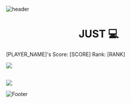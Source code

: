 
  

![header](https://capsule-render.vercel.app/api?type=waving&color=&height=300&section=header&text=&fontSize=90)

# <div align="center"/>JUST 💻

[PLAYER_NAME]'s Score: [SCORE]
Rank: [RANK]

<img src="https://github-readme-stats.vercel.app/api/top-langs/?username=root39293&layout=compact"><br><br>

<img src="https://github-readme-stats.vercel.app/api?username=root39293&show_icons=true">


![Footer](https://capsule-render.vercel.app/api?type=waving&color=&height=200&section=footer)



